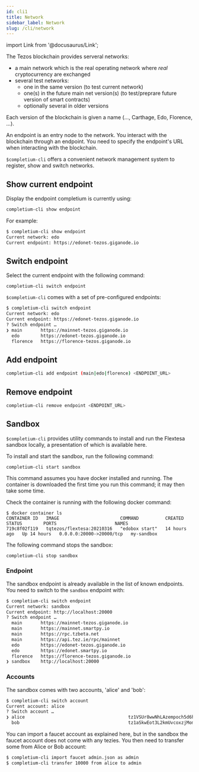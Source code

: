```yaml
---
id: cli1
title: Network
sidebar_label: Network
slug: /cli/network
---
```

import Link from '@docusaurus/Link';

The Tezos blockchain provides serveral networks:
* a main network which is the real operating network where *real* cryptocurrency are exchanged
* several test networks:
  * one in the same version (to test current network)
  * one(s) in the future main net version(s) (to test/preprare future version of smart contracts)
  * optionally several in older versions

Each version of the blockchain is given a name (..., Carthage, Edo, Florence, ...).

An endpoint is an entry node to the network. You interact with the blockchain through an endpoint. You need to specify the endpoint's URL when interacting with the blockchain.

`$completium-cli` offers a convenient network management system to register, show and switch networks.

## Show current endpoint

Display the endpoint completium is currently using:

```bash
completium-cli show endpoint
```

For example:

```bash
$ completium-cli show endpoint
Current network: edo
Current endpoint: https://edonet-tezos.giganode.io
```
## Switch endpoint

Select the current endpoint with the following command:

```
completium-cli switch endpoint
```

`$completium-cli` comes with a set of pre-configured endpoints:

```bash
$ completium-cli switch endpoint
Current network: edo
Current endpoint: https://edonet-tezos.giganode.io
? Switch endpoint …
❯ main       https://mainnet-tezos.giganode.io
  edo        https://edonet-tezos.giganode.io
  florence   https://florence-tezos.giganode.io

```

## Add endpoint

```bash
completium-cli add endpoint (main|edo|florence) <ENDPOINT_URL>
```

## Remove endpoint

```bash
completium-cli remove endpoint <ENDPOINT_URL>
```

## Sandbox

`$completium-cli` provides utility commands to install and run the <Link to='https://gitlab.com/tezos/flextesa'>Flextesa</Link> sandbox locally, a presentation of which is available <Link to='https://assets.tqtezos.com/docs/setup/2-sandbox/'>here</Link>.

To install and start the sandbox, run the following command:

```
completium-cli start sandbox
```

This command assumes you have <Link to='https://www.docker.com/'>docker</Link> installed and running. The container is downloaded the first time you run this command; it may then take some time.

Check the container is running with the following docker command:

```
$ docker container ls
CONTAINER ID   IMAGE                       COMMAND          CREATED        STATUS        PORTS                      NAMES
719c8f02f119   tqtezos/flextesa:20210316   "edobox start"   14 hours ago   Up 14 hours   0.0.0.0:20000->20000/tcp   my-sandbox
```

The following command stops the sandbox:

```bash
completium-cli stop sandbox
```

### Endpoint

The sandbox endpoint is already available in the list of known endpoints. You need to switch to the `sandbox` endpoint with:

```bash
$ completium-cli switch endpoint
Current network: sandbox
Current endpoint: http://localhost:20000
? Switch endpoint …
  main       https://mainnet-tezos.giganode.io
  main       https://mainnet.smartpy.io
  main       https://rpc.tzbeta.net
  main       https://api.tez.ie/rpc/mainnet
  edo        https://edonet-tezos.giganode.io
  edo        https://edonet.smartpy.io
  florence   https://florence-tezos.giganode.io
❯ sandbox    http://localhost:20000
```

### Accounts

The sandbox comes with two accounts, 'alice' and 'bob':

```bash
$ completium-cli switch account
Current account: alice
? Switch account …
❯ alice                                       tz1VSUr8wwNhLAzempoch5d6hLRiTh8Cjcjb
  bob                                         tz1aSkwEot3L2kmUvcoxzjMomb9mvBNuzFK6
```

You can import a faucet account as explained <Link to='/docs/cli/account#faucet'>here</Link>, but in the sandbox the faucet account does not come with any tezies. You then need to transfer some from Alice or Bob account:

```bash
$ completium-cli import faucet admin.json as admin
$ completium-cli transfer 10000 from alice to admin
```
